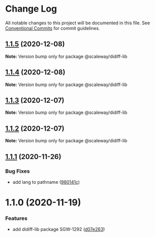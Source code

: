 # Change Log

All notable changes to this project will be documented in this file.
See [Conventional Commits](https://conventionalcommits.org) for commit guidelines.

## [1.1.5](https://github.com/scaleway/scaleway-lib/compare/@scaleway/didiff-lib@1.1.4...@scaleway/didiff-lib@1.1.5) (2020-12-08)

**Note:** Version bump only for package @scaleway/didiff-lib





## [1.1.4](https://github.com/scaleway/scaleway-lib/compare/@scaleway/didiff-lib@1.1.3...@scaleway/didiff-lib@1.1.4) (2020-12-08)

**Note:** Version bump only for package @scaleway/didiff-lib





## [1.1.3](https://github.com/scaleway/scaleway-lib/compare/@scaleway/didiff-lib@1.1.2...@scaleway/didiff-lib@1.1.3) (2020-12-07)

**Note:** Version bump only for package @scaleway/didiff-lib





## [1.1.2](https://github.com/scaleway/scaleway-lib/compare/@scaleway/didiff-lib@1.1.1...@scaleway/didiff-lib@1.1.2) (2020-12-07)

**Note:** Version bump only for package @scaleway/didiff-lib





## [1.1.1](https://github.com/scaleway/scaleway-lib/compare/@scaleway/didiff-lib@1.1.0...@scaleway/didiff-lib@1.1.1) (2020-11-26)


### Bug Fixes

* add lang to pathname ([980141c](https://github.com/scaleway/scaleway-lib/commit/980141c72336649628b4236ac089aa5f58f92192))





# 1.1.0 (2020-11-19)


### Features

* add didiff-lib package SGW-1292 ([d07e263](https://github.com/scaleway/scaleway-lib/commit/d07e2637c53d3c21209f99a3586dd8bd00b3f72e))
